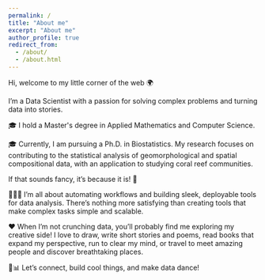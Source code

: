 ```yaml
---
permalink: /
title: "About me"
excerpt: "About me"
author_profile: true
redirect_from: 
  - /about/
  - /about.html
---
```


Hi, welcome to my little corner of the web 🌍

I’m a Data Scientist with a passion for solving complex problems and turning data into stories.

🎓 I hold a Master's degree in Applied Mathematics and Computer Science. 

🎓 Currently, I am pursuing a Ph.D. in Biostatistics. My research focuses on contributing to the statistical analysis of geomorphological and spatial compositional data, with an application to studying coral reef communities.

If that sounds fancy, it’s because it is! 🚀

👨🏻‍💻 I’m all about automating workflows and building sleek, deployable tools for data analysis. There’s nothing more satisfying than creating tools that make complex tasks simple and scalable.

❤️ When I’m not crunching data, you’ll probably find me exploring my creative side! I love to draw, write short stories and poems, read books that expand my perspective, run to clear my mind, or travel to meet amazing people and discover breathtaking places.

 💃📊 Let’s connect, build cool things, and make data dance!
 
